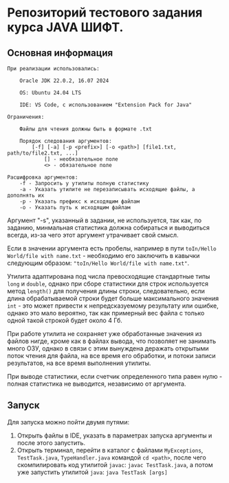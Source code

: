 # Репозиторий тестового задания курса JAVA ШИФТ.
## Основная информация
    При реализации использовались:

        Oracle JDK 22.0.2, 16.07 2024

        OS: Ubuntu 24.04 LTS

        IDE: VS Code, с использованием "Extension Pack for Java"

    Ограничения:
        
        Файлы для чтения должны быть в формате .txt

        Порядок следования аргументов:
            [-f] [-a] [-p <prefix>] [-o <path>] [file1.txt, path/to/file2.txt, ...] 
                [] - необязательное поле
                <> - обязательное поле

    Расшифровка аргументов:
        -f - Запросить у утилиты полную статистику
        -a - Указать утилите не перезаписывать исходящие файлы, а дополнять их
        -p - Указать префикс к исходящим файлам
        -o - Указать путь к исходящим файлам

Аргумент "-s", указанный в задании, не используется, так как, по заданию, минмальная статистика должна собираться и выводиться всегда, из-за чего этот аргумент утрачивает свой смысл.

Если в значении аргумента есть пробелы, например в пути ```toIn/Hello World/file with name.txt``` - необходимо его заключить в кавычки следующим образом: ```"toIn/Hello World/file with name.txt"```.

Утилита адаптирована под числа превосходящие стандартные типы ```long``` и ```double```, однако при сборе статистики для строк используется метод ```length()``` для получения длины строки, следовательно, если длина обрабатываемой строки будет больше максимального значения ```int``` - это может привести к непредсказуемому результату или ошибке, однако это мало вероятно, так как примерный вес файла с только одной такой строкой будет около 4 Гб.

При работе утилита не сохраняет уже обработанные значения из файлов нигде, кроме как в файлах вывода, что позволяет не занимать много ОЗУ, однако в связи с этим вынуждена деражать открытыми поток чтения для файла, на все время его обработки, и потоки записи результатов, на все время выполнения утилиты.

При выводе статистики, если счетчик определенного типа равен нулю - полная статистика не выводится, независимо от аргумента.

## Запуск

Для запуска можно пойти двумя путями:

1. Открыть файлы в IDE, указать в параметрах запуска аргументы и после этого запустить.
2. Открыть терминал, перейти в каталог с файлами ```MyExceptions```, ```TestTask.java```, ```TypeHandler.java``` командой ```cd <path>```, после чего cкомпилировать код утилитой ```javac```: ```javac TestTask.java```, а потом уже запустить утилитой ```java```: ```java TestTask [args]```